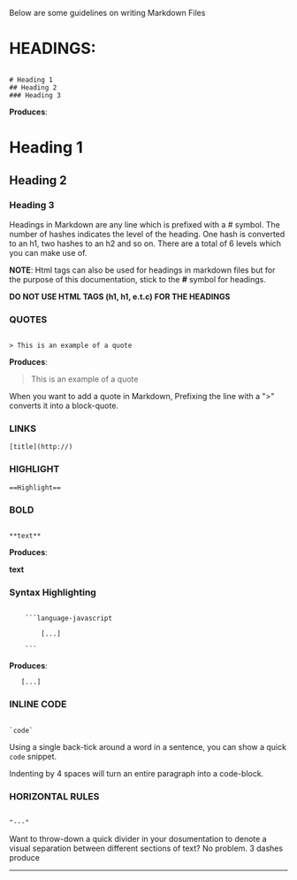 Below are some guidelines on writing Markdown Files

# HEADINGS:

```

# Heading 1
## Heading 2
### Heading 3

```

**Produces**:

# Heading 1
## Heading 2
### Heading 3

Headings in Markdown are any line which is prefixed with a # symbol. The number of hashes indicates the level of the heading. One hash is converted to an h1, two hashes to an h2 and so on. There are a total of 6 levels which you can make use of.

**NOTE**: Html tags can also be used for headings in markdown files but for the purpose of this documentation, stick to the **#** symbol for headings. 

**DO NOT USE HTML TAGS (h1, h1, e.t.c) FOR THE HEADINGS**

### QUOTES

```

> This is an example of a quote

```

**Produces**:

> This is an example of a quote

When you want to add a quote in Markdown, Prefixing the line with a ">" converts it into a block-quote.

### LINKS

```
[title](http://)

```

### HIGHLIGHT

```
==Highlight==

```
### BOLD 

```

**text**

```

**Produces**:

**text**

### Syntax Highlighting

```

    ```language-javascript

        [...]

    ```

```

**Produces**:

```language-javascript
   [...]
```

### INLINE CODE

```

`code`

```

Using a single back-tick around a word in a sentence, you can show a quick `code` snippet.

Indenting by 4 spaces will turn an entire paragraph into a code-block.

### HORIZONTAL RULES

```

"---"

```
Want to throw-down a quick divider in your dosumentation to denote a visual separation between different sections of text? No problem. 3 dashes produce

---

